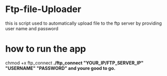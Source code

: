 # Ftp-file-Uploader
this is script used to automatically upload file to the ftp server by providing user name and password
# how to run the app
chmod +x ftp_connect<b>
./ftp_connect  "YOUR_IP/FTP_SERVER_IP" "USERNAME" "PASSWORD" <b>
and youre good to go.
